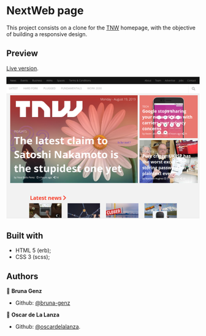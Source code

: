 # NextWeb page

This project consists on a clone for the [TNW](https://thenextweb.com/) homepage, with the objective of building a responsive design.

## Preview

[Live version](https://rawcdn.githack.com/bruna-genz/next-web-page/cdcfb76b7b27b6372e1ebdf849f76abe1892d3dc/index.html).

![Alt text](portfolio_TNW_small.png)

## Built with

- HTML 5 (erb);
- CSS 3 (scss);

## Authors

:woman: **Bruna Genz**

- Github: [@bruna-genz](https://github.com/bruna-genz)

:man: **Oscar de La Lanza**

- Github: [@oscardelalanza](https://github.com/oscardelalanza). 

